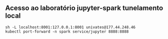 ## Acesso ao laboratório jupyter-spark tunelamento local
    sh -L localhost:8001:127.0.0.1:8001 univates@177.44.248.46
    kubectl port-forward -n spark service/jupyter 8888:8888